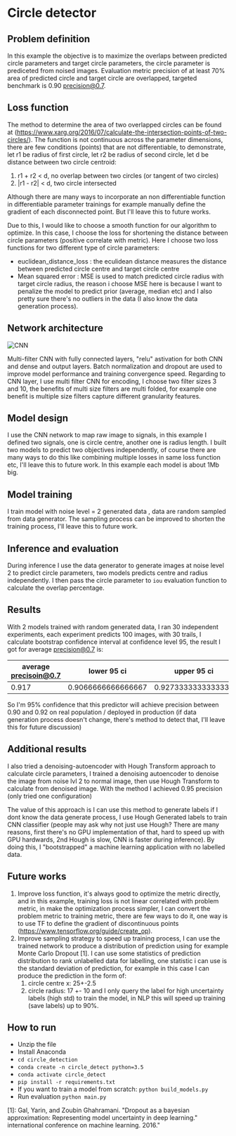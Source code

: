 # Circle detector 
## Problem definition
In this example the objective is to maximize the overlaps between predicted circle parameters and target circle parameters, the circle parameter is prediceted from noised images. Evaluation metric precision of at least 70% area of predicted circle and target circle are overlapped, targeted benchmark is 0.90 precision@0.7.
 
## Loss function
The method to determine the area of two overlapped circles can be found at (https://www.xarg.org/2016/07/calculate-the-intersection-points-of-two-circles/). The function is not continuous across the parameter dimensions, there are few conditions (points) that are not differentiable, to demonstrate, let r1 be radius of first circle, let r2 be radius of second circle, let d be distance between two circle centroid:
1. r1 + r2 \< d, no overlap between two circles (or tangent of two circles)
2. |r1 - r2| \< d, two circle intersected 

Although there are many ways to incorporate an non differentiable function in differentiable parameter trainings for example manually define the gradient of each disconnected point. But I'll leave this to future works.

Due to this, I would like to choose a smooth function for our algorithm to optimize. In this case, I choose the loss for shortening the distance between circle parameters (positive correlate with metric). Here I choose two loss functions for two different type of circle parameters:
* euclidean_distance_loss : the eculidean distance measures the distance between predicted circle centre and target circle centre
* Mean squared error : MSE is used to match predicted circle radius with target circle radius, the reason i choose MSE here is because I want to penalize the model to predict prior (average, median etc) and I also pretty sure there's no outliers in the data (I also know the data generation process).

## Network architecture
![CNN](https://user-images.githubusercontent.com/6015707/66263041-48e18180-e7a1-11e9-9ef5-78963c6be7d4.png)

Multi-filter CNN with fully connected layers, "relu" astivation for both CNN and dense and output layers. Batch normalization and dropout are used to improve model performance and training convergence speed.
Regarding to CNN layer, I use multi filter CNN for encoding, I choose two filter sizes 3 and 10, the benefits of multi size filters are multi folded, for example one benefit is multiple size filters capture different granularity features. 

## Model design
I use the CNN network to map raw image to signals, in this example I defined two signals, one is circle centre, another one is radius length.
I built two models to predict two objectives independently, of course there are many ways to do this like combining multiple losses in same loss function etc, I'll leave this to future work. 
In this example each model is about 1Mb big.

## Model training
I train model with noise level = 2 generated data , data are random sampled from data generator. The sampling process can be improved to shorten the training process, I'll leave this to future work.

## Inference and evaluation
During inference I use the data generator to generate images at noise level 2 to predict circle parameters, two models predicts centre and radius independently. I then pass the circle parameter to `iou` evaluation function to calculate the overlap percentage. 

## Results
With 2 models trained with random generated data, I ran 30 independent experiments, each experiment predicts 100 images, with 30 trails, I calculate bootstrap confidence interval at confidence level 95, the result I got for average precision@0.7 is:

| average precisoin@0.7 | lower 95 ci | upper 95 ci |
| ------------- | ------------- | ------------- |
| 0.917    | 0.9066666666666667 | 0.9273333333333333 |

So I'm 95% confidence that this predictor will achieve precision between 0.90 and 0.92 on real population / deployed in production (if data generation process doesn't change, there's method to detect that, I'll leave this for future discussion)

## Additional results
I also tried a denoising-autoencoder with Hough Transform approach to calculate circle parameters, I trained a denoising autoencoder to denoise the image from noise lvl 2 to normal image, then use Hough Transform to calculate from denoised image.
With the method I achieved 0.95 precision (only tried one configuration)

The value of this approach is I can use this method to generate labels if I dont know the data generate process, I use Hough Generated labels to train CNN classifier (people may ask why not just use Hough? There are many reasons, first there's no GPU implementation of that, hard to speed up with GPU hardwards, 2nd Hough is slow, CNN is faster during inference). By doing this, I "bootstrapped" a machine learning application with no labelled data. 

## Future works
1. Improve loss function, it's always good to optimize the metric directly, and in this example, training loss is not linear correlated with problem metric, in make the optimization process simpler, I can convert the problem metric to training metric, there are few ways to do it, one way is to use TF to define the gradient of discontinuous points (https://www.tensorflow.org/guide/create_op). 
2. Improve sampling strategy to speed up training process, I can use the trained network to produce a distribution of prediction using for example Monte Carlo Dropout [1]. I can use some statistics of prediction distribution to rank unlabelled data for labelling, one statistic i can use is the standard deviation of prediction, for example in this case I can produce the prediction in the form of:
    1. circle centre x:  25+-2.5
    2. circle radius: 17 +- 10
 and I only query the label for high uncertainty labels (high std) to train the model, in NLP this will speed up training (save labels) up to 90%.
 
 
 
## How to run
- Unzip the file
- Install Anaconda
- `cd circle_detection`
- `conda create -n circle_detect python=3.5`
- `conda activate circle_detect`
- `pip install -r requirements.txt`
- If you want to train a model from scratch: `python build_models.py`
- Run evaluation `python main.py`
 
 
 
 [1]: 
Gal, Yarin, and Zoubin Ghahramani. "Dropout as a bayesian approximation: Representing model uncertainty in deep learning." international conference on machine learning. 2016."

